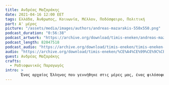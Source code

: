 ```yaml
---
title: Ανδρέας Μαζαράκης
date: 2021-04-16 12:00 EET
tags: Ελλάδα, Άνθρωπος, Κοινωνία, Μέλλον, Ποδόσφαιρο, Πολιτική
part: Α' μέρος
picture: "/assets/media/images/authors/andreas-mazarakis-550x550.png"
podcast_duration: "0:56:38"
podcast_artwork: "https://archive.org/download/timis-eneken/andreas-mazarakis-podcast.png"
podcast_length: 82047518
podcast_audio: "https://archive.org/download/timis-eneken/timis-eneken-16-05-20-andreas-mazarakis-a-meros-afieroma-archeio.mp3"
audio: "https://archive.org/download/timis-eneken/%CE%A4%CE%99%CE%9C%CE%97%CE%A3%20%CE%95%CE%9D%CE%95%CE%9A%CE%95%CE%9D%2016-05-20%20%CE%91%CE%9D%CE%94%CE%A1%CE%95%CE%91%CE%A3%20%CE%9C%CE%91%CE%96%CE%91%CE%A1%CE%91%CE%9A%CE%97%CE%A3%20%CE%91%27%20%CE%9C%CE%95%CE%A1%CE%9F%CE%A3%20%28%CE%91%CE%A6%CE%99%CE%95%CE%A1%CE%A9%CE%9C%CE%91%20-%20%CE%91%CE%A1%CE%A7%CE%95%CE%99%CE%9F%29.mp3"
guest: Ανδρέας Μαζαράκης
crafts:
  - Ραδιοφωνικός Παραγωγός
intro: >
       Ένας αρχαίος Έλληνας που γεννήθηκε στις μέρες μας, ένας φιλόσοφος περιπατητής, αγαπημένη φωνή του ραδιοφώνου, ένας αιρετικός ομιλητής, συναισθηματικός κοινωνιολόγος και βαθύτατος γνώστης της ελληνικής ψυχής, σε μία παράθεση απρόβλεπτων ιδεών και απόψεων για ποικίλα ζητήματα που προκύπτουν αυτοσχεδιαστικά από τη φαρέτρα των πυκνών εμπειριών του. Tιμής Ένεκεν για τον Ανδρέα Μαζαράκη.
---
```

